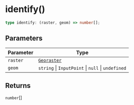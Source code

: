 # identify()

```ts
type identify: (raster, geom) => number[];
```

## Parameters

| Parameter | Type                                              |
| --------- | ------------------------------------------------- |
| `raster`  | [`Georaster`](../interfaces/Georaster.md)         |
| `geom`    | `string` \| `InputPoint` \| `null` \| `undefined` |

## Returns

`number`[]
